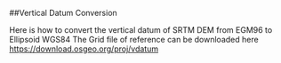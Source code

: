 ##Vertical Datum Conversion

Here is how to convert the vertical datum of SRTM DEM from EGM96 to Ellipsoid WGS84
The Grid file of reference can be downloaded here https://download.osgeo.org/proj/vdatum
